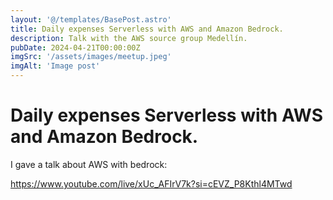 ```yaml
---
layout: '@/templates/BasePost.astro'
title: Daily expenses Serverless with AWS and Amazon Bedrock.
description: Talk with the AWS source group Medellín.
pubDate: 2024-04-21T00:00:00Z
imgSrc: '/assets/images/meetup.jpeg'
imgAlt: 'Image post'
---
```


# Daily expenses Serverless with AWS and Amazon Bedrock.

I gave a talk about AWS with bedrock:

https://www.youtube.com/live/xUc_AFIrV7k?si=cEVZ_P8Kthl4MTwd